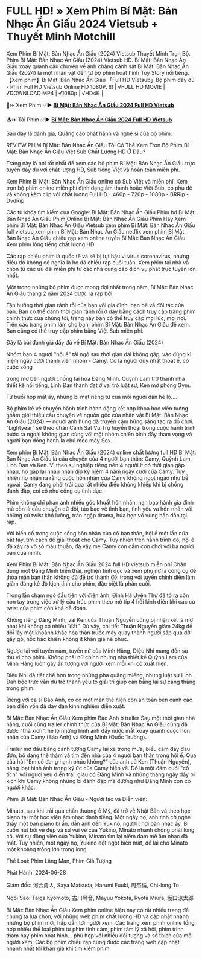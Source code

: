 # FULL HD! » Xem Phim Bí Mật: Bản Nhạc Ẩn Giấu 2024 Vietsub + Thuyết Minh Motchill

Xem Phim Bí Mật: Bản Nhạc Ẩn Giấu (2024) Vietsub Thuyết Minh Trọn Bộ. Phim Bí Mật: Bản Nhạc Ẩn Giấu (2024) Vietsub HD. Bí Mật: Bản Nhạc Ẩn Giấu xoay quanh câu chuyện về anh chàng cảnh sát Bí Mật: Bản Nhạc Ẩn Giấu (2024) là một nhân vật đến từ bộ phim hoạt hình Toy Story nổi tiếng. 【Xem phim】Bí Mật: Bản Nhạc Ẩn Giấu 「Full HD Vietsub」Bộ phim đầy đủ - Phim Full HD Vietsub Online
HD 1080P. !!! | √FULL HD MOVIE | √DOWNLOAD MP4 | √1080p | √HD4K |

📱⏩ Xem Phim ✅▶️ **[Bí Mật: Bản Nhạc Ẩn Giấu 2024 Full HD Vietsub](https://t.co/pu68onuFZt)**

📥⏩️ Tải Phim ✅▶️ **[Bí Mật: Bản Nhạc Ẩn Giấu 2024 Full HD Vietsub](https://t.co/pu68onuFZt)**

Sau đây là đánh giá, Quảng cáo phát hành và nghệ sĩ của bộ phim:

REVIEW PHIM Bí Mật: Bản Nhạc Ẩn Giấu
Tôi Có Thể Xem Trọn Bộ Phim Bí Mật: Bản Nhạc Ẩn Giấu Việt Sub Chất Lượng HD Ở Đâu?

Trang này là nơi tốt nhất để xem các bộ phim Bí Mật: Bản Nhạc Ẩn Giấu trực tuyến đầy đủ với chất lượng HD, Sub tiếng Việt và hoàn toàn miễn phí.

Xem Phim Bí Mật: Bản Nhạc Ẩn Giấu online có Sub Việt và miễn phí. Xem trọn bộ phim online miễn phí định dạng âm thanh hoặc Việt Sub, có phụ đề và không kèm clip với chất lượng Full HD - 460p - 720p - 1080p - BRRip - DvdRip

Các từ khóa tìm kiếm của Google:
Bí Mật: Bản Nhạc Ẩn Giấu Phim hd
Bí Mật: Bản Nhạc Ẩn Giấu Phim Online
Bí Mật: Bản Nhạc Ẩn Giấu Phim Hay
Xem phim Bí Mật: Bản Nhạc Ẩn Giấu Vietsub
xem phim Bí Mật: Bản Nhạc Ẩn Giấu full vietsub
xem phim Bí Mật: Bản Nhạc Ẩn Giấu netflix
xem phim Bí Mật: Bản Nhạc Ẩn Giấu chiếu rạp
xem online tuyến Bí Mật: Bản Nhạc Ẩn Giấu
Xem phim lồng tiếng chất lượng HD

Các rạp chiếu phim là quốc tế và sẽ bị tụt hậu vì virus coronavirus, nhưng điều đó không có nghĩa là họ đã chiếu rạp cuối tuần. Xem phim tại nhà và chọn từ các ưu đãi miễn phí từ các nhà cung cấp dịch vụ phát trực tuyến lớn nhất.

Một trong những bộ phim được mong đợi nhất trong năm, Bí Mật: Bản Nhạc Ẩn Giấu tháng 2 năm 2024 được ra rạp bởi

Tận hưởng thời gian rảnh rỗi của bạn với gia đình, bạn bè và đối tác của bạn. Bạn có thể dành thời gian rảnh rỗi ở đây bằng cách truy cập trang phim chính thức của chúng tôi, trang này bạn có thể truy cập mọi lúc, mọi nơi. Trên các trang phim làm cho bạn, phim Bí Mật: Bản Nhạc Ẩn Giấu để xem. Bạn cũng có thể truy cập phim bằng Việt Sub miễn phí.

Đây là bài đánh giá đầy đủ về Bí Mật: Bản Nhạc Ẩn Giấu (2024)

Nhóm bạn 4 người "hội ế" tái ngộ sau thời gian dài không gặp, vào đúng kỉ niệm ngày cưới thành viên nhóm - Camy. Cô là người duy nhất thoát ế, có cuộc sống

trong mơ bên người chồng tài hoa Đăng Minh. Quỳnh Lam trở thành nhà thiết kế nổi tiếng, Linh Đan thành đạt ở vai trò luật sư, Ken mở phòng Gym.

Từ buổi họp mặt ấy, những bí mật riêng tư của mỗi người dần hé lộ....

Bộ phim kể về chuyến hành trình hành động kết hợp khoa học viễn tưởng nhằm giới thiệu câu chuyện về nguồn gốc của nhân vật Bí Mật: Bản Nhạc Ẩn Giấu (2024) — người anh hùng đã truyền cảm hứng sáng tạo ra đồ chơi. “Lightyear” sẽ theo chân Cảnh Sát Vũ Trụ huyền thoại trong cuộc hành trình bước ra ngoài không gian cùng với một nhóm chiến binh đầy tham vọng và người bạn đồng hành là chú mèo máy Sox.

Xem phim Bí Mật: Bản Nhạc Ẩn Giấu (2024) online chất lượng full HD
Bí Mật: Bản Nhạc Ẩn Giấu là câu chuyện của 4 người bạn thân: Camy, Quỳnh Lam, Linh Đan và Ken. Vì theo sự nghiệp riêng nên 4 người ít có thời gian gặp nhau, họ gặp lại nhau nhân dịp kỷ niệm 4 năm ngày cưới của Camy. Tuy nhiên họ nhận ra rằng cuộc hôn nhân của Camy không ngọt ngào như bề ngoài, Camy đang phải trải qua rất nhiều điều khủng khiếp khi bị chồng đánh đập, coi cô như công cụ tình dục.

Phim không chỉ phản ánh nhiều góc khuất hôn nhân, nạn bạo hành gia đình mà còn là câu chuyện dữ dội, táo bạo về tình bạn, tình yêu và hôn nhân với những cú twist khó lường, tràn ngập drama, hứa hẹn vô vùng hấp dẫn tại rạp.

Với biến cố trong cuộc sống hôn nhân của cô bạn thân, hội ế một lần nữa bắt tay, tìm cách để giải thoát cho Camy. Tuy nhiên trên hành trình đó, hội ế đã xảy ra vô số mâu thuẫn, đã vậy mẹ Camy còn cấm con chơi với ba người bạn của mình.

Xem Phim Bí Mật: Bản Nhạc Ẩn Giấu 2024 full HD vietsub miễn phí
Chân dung một Đăng Minh biến thái, nghiện tình dục và xem phụ nữ là công cụ để thỏa mãn bản thân không đủ để trở thành đối trọng với tuyến chính diện làm giảm đáng kể độ kịch tính cho phim, đặc biệt là phần cuối.

Trong lần chạm ngõ đầu tiên với điện ảnh, Đinh Hà Uyên Thư đã tỏ ra còn non tay trong việc xử lý cấu trúc phim theo mô típ 4 hồi kinh điển khi các cú twist của phim còn khá dễ đoán.

Không riêng Đăng Minh, vai Ken của Thuận Nguyễn cũng bị nhận xét là mờ nhạt khi không có nhiều “đất”. Dù vậy, chi tiết Thuận Nguyễn giảm 24kg để đổi lấy một khoảnh khắc hóa thân trước máy quay thành người sắp qua đời gầy gò, hốc hác khiến không ít khán giả nể phục.

Ngược lại với tuyến nam, tuyến nữ của Minh Hằng, Diệu Nhi mang đến sự thú vị cho phim. Không phải nữ chính nhưng nhà thiết kế Quỳnh Lam của Minh Hằng luôn gây ấn tượng với người xem mỗi khi cô xuất hiện.

Diệu Nhi đã tiết chế hơn trong những pha quăng miếng, nhưng luật sư Linh Đan bộc trực vẫn đủ trở thành yếu tố giải trí giúp cân bằng lại sự căng thẳng trong phim.

Riêng với ca sĩ Bảo Anh, cô có một màn thể hiện còn an toàn bên cạnh các bạn diễn vốn đã dày dạn kinh nghiệm diễn xuất.

Bí Mật: Bản Nhạc Ẩn Giấu Xem phim Bảo Anh ở trailer
Sau một thời gian nhá hàng, cuối cùng trailer chính thức của Bí Mật: Bản Nhạc Ẩn Giấu cũng đã được "thả xích", hé lộ những hình ảnh đầy nước mắt xoay quanh cuộc hôn nhân của Camy (Bảo Anh) và Đăng Minh (Quốc Trường).

Trailer mở đầu bằng cảnh tượng Camy lái xe trong mưa, biểu cảm đầy đau đớn, bộ dạng thê thảm và tìm đến nhà của 4 người bạn thân trong hội ế. Qua câu hỏi "Em có đang hạnh phúc không?" của anh cả Ken (Thuận Nguyễn), hàng loạt hình ảnh trong ký ức của Camy hiện về. Đó là một đám cưới "cổ tích" với người yêu điển trai, giàu có Đăng Minh và những tháng ngày đầy bi kịch khi Camy không những bị đánh đập mà dường như Đăng Minh còn có người khác.

Phim Bí Mật: Bản Nhạc Ẩn Giấu - Người tạo và Diễn viên:

Minato, sau khi trải qua chấn thương ở Mỹ, đã trở về Nhật Bản và theo học piano tại một học viện âm nhạc danh tiếng. Một ngày nọ, anh tình cờ nghe thấy một bản piano bí ẩn, dẫn anh đến Yukino, người chơi bản nhạc ấy. Bị cuốn hút bởi vẻ đẹp và sự vui vẻ của Yukino, Minato nhanh chóng phải lòng cô. Với sự động viên của Yukino, Minato tìm lại niềm đam mê âm nhạc đã mất. Tuy nhiên, một ngày nọ, Yukino đột ngột biến mất, để lại cho Minato một khoảng trống lớn trong lòng.

Thể Loại: Phim Lãng Mạn, Phim Giả Tượng

Phát Hành: 2024-06-28

Giám đốc: 河合勇人, Saya Matsuda, Harumi Fuuki, 周杰倫, Chi-long To

Ngôi Sao: Taiga Kyomoto, 古川琴音, Mayuu Yokota, Ryota Miura, 坂口涼太郎


Bí Mật: Bản Nhạc Ẩn Giấu Xem phim online hiện nay có rất nhiều trang để chúng ta lựa chọn, với những web phim chất lượng HD và cập nhật nhanh những bộ phim mới, hấp dẫn tới người xem. Các trang xem phim online tổng hợp nhiều thể loại phim từ phim tình cảm, phim tâm lý xã hội, phim trinh thám hay phim hoạt hình… phù hợp với nhiều đối tượng và sở thích của mỗi người xem. Các bộ phim chiếu rạp cũng được các trang web cập nhật nhanh nhất tới khán giả khi tìm kiếm phim.
